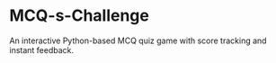 # MCQ-s-Challenge
An interactive Python-based MCQ quiz game with score tracking and instant feedback.
